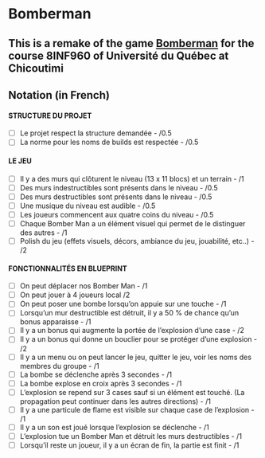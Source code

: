 # Bomberman

## This is a remake of the game [Bomberman](https://en.wikipedia.org/wiki/Bomberman) for the course 8INF960 of Université du Québec at Chicoutimi

## Notation (in French)

#### STRUCTURE DU PROJET
- [ ] Le projet respect la structure demandée - /0.5
- [ ] La norme pour les noms de builds est respectée - /0.5
#### LE JEU
- [ ] Il y a des murs qui clôturent le niveau (13 x 11 blocs) et un terrain - /1
- [ ] Des murs indestructibles sont présents dans le niveau - /0.5
- [ ] Des murs destructibles sont présents dans le niveau - /0.5
- [ ] Une musique du niveau est audible - /0.5
- [ ] Les joueurs commencent aux quatre coins du niveau - /0.5
- [ ] Chaque Bomber Man a un élément visuel qui permet de le distinguer des autres - /1
- [ ] Polish du jeu (effets visuels, décors, ambiance du jeu, jouabilité, etc..) - /2
#### FONCTIONNALITÉS EN BLUEPRINT
- [ ] On peut déplacer nos Bomber Man - /1
- [ ] On peut jouer à 4 joueurs local /2
- [ ] On peut poser une bombe lorsqu’on appuie sur une touche - /1
- [ ] Lorsqu’un mur destructible est détruit, il y a 50 % de chance qu’un bonus apparaisse - /1
- [ ] Il y a un bonus qui augmente la portée de l’explosion d’une case - /2
- [ ] Il y a un bonus qui donne un bouclier pour se protéger d’une explosion - /2
- [ ] Il y a un menu ou on peut lancer le jeu, quitter le jeu, voir les noms des membres du groupe - /1
- [ ] La bombe se déclenche après 3 secondes - /1
- [ ] La bombe explose en croix après 3 secondes - /1
- [ ] L’explosion se repend sur 3 cases sauf si un élément est touché. (La propagation peut continuer dans les autres directions) - /1
- [ ] Il y a une particule de flame est visible sur chaque case de l’explosion - /1
- [ ] Il y a un son est joué lorsque l’explosion se déclenche - /1
- [ ] L’explosion tue un Bomber Man et détruit les murs destructibles - /1
- [ ] Lorsqu’il reste un joueur, il y a un écran de fin, la partie est finit - /1
